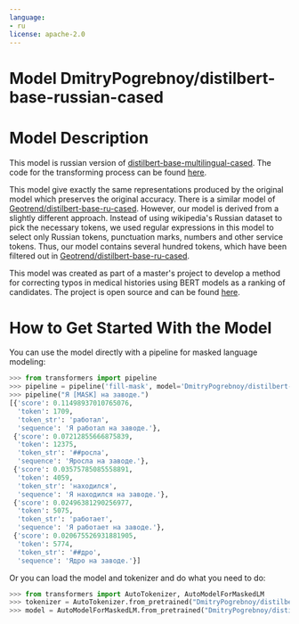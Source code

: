 ```yaml
---
language:
- ru
license: apache-2.0
---
```


# Model DmitryPogrebnoy/distilbert-base-russian-cased

# Model Description

This model is russian version of [distilbert-base-multilingual-cased](https://huggingface.co/distilbert-base-multilingual-cased).
The code for the transforming process can be found [here](https://github.com/DmitryPogrebnoy/MedSpellChecker/blob/main/spellchecker/ml_ranging/models/distilbert_base_russian_cased/distilbert_from_multilang_to_ru.ipynb).

This model give exactly the same representations produced by the original model which preserves the original accuracy.
There is a similar model of [Geotrend/distilbert-base-ru-cased](https://huggingface.co/Geotrend/distilbert-base-ru-cased). 
However, our model is derived from a slightly different approach. 
Instead of using wikipedia's Russian dataset to pick the necessary tokens, 
we used regular expressions in this model to select only Russian tokens, punctuation marks, numbers and other service tokens. 
Thus, our model contains several hundred tokens, which have been filtered out in [Geotrend/distilbert-base-ru-cased](https://huggingface.co/Geotrend/distilbert-base-ru-cased).

This model was created as part of a master's project to develop a method for correcting typos
in medical histories using BERT models as a ranking of candidates. 
The project is open source and can be found [here](https://github.com/DmitryPogrebnoy/MedSpellChecker).

# How to Get Started With the Model

You can use the model directly with a pipeline for masked language modeling: 

```python
>>> from transformers import pipeline
>>> pipeline = pipeline('fill-mask', model='DmitryPogrebnoy/distilbert-base-russian-cased')
>>> pipeline("Я [MASK] на заводе.")
[{'score': 0.11498937010765076,
  'token': 1709,
  'token_str': 'работал',
  'sequence': 'Я работал на заводе.'},
 {'score': 0.07212855666875839,
  'token': 12375,
  'token_str': '##росла',
  'sequence': 'Яросла на заводе.'},
 {'score': 0.03575785085558891,
  'token': 4059,
  'token_str': 'находился',
  'sequence': 'Я находился на заводе.'},
 {'score': 0.02496381290256977,
  'token': 5075,
  'token_str': 'работает',
  'sequence': 'Я работает на заводе.'},
 {'score': 0.020675526931881905,
  'token': 5774,
  'token_str': '##дро',
  'sequence': 'Ядро на заводе.'}]
```

Or you can load the model and tokenizer and do what you need to do:

```python
>>> from transformers import AutoTokenizer, AutoModelForMaskedLM
>>> tokenizer = AutoTokenizer.from_pretrained("DmitryPogrebnoy/distilbert-base-russian-cased")
>>> model = AutoModelForMaskedLM.from_pretrained("DmitryPogrebnoy/distilbert-base-russian-cased")
```